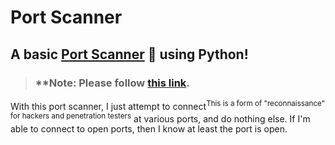 # Port Scanner

## A basic [Port Scanner](port_scanner.py) :mag_right: using Python!


> ### **Note: Please follow [this link](https://github.com/kazimovzaman2).


With this port scanner, I just attempt to connect<sup>This is a form of "reconnaissance" for hackers and penetration testers</sup> at various ports, and do nothing else. If I'm able to connect to open ports, then I know at least the port is open.
